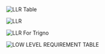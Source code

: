![LLR Table](https://user-images.githubusercontent.com/78867874/107884576-cb448e80-6f1b-11eb-8385-248fe6b0e84b.jpeg)

![LLR](https://user-images.githubusercontent.com/78857426/107903313-ef7d8b00-6f6e-11eb-9cbc-b9dac9e3709a.PNG)

 ![LLR For Trigno](https://user-images.githubusercontent.com/78864900/107902376-40d84b00-6f6c-11eb-855e-33fb0b2f9f8c.jpg)
 
 ![LOW LEVEL REQUIREMENT TABLE](https://user-images.githubusercontent.com/78871909/107902881-b395f600-6f6d-11eb-885c-d6c3240c5cac.jpg)


